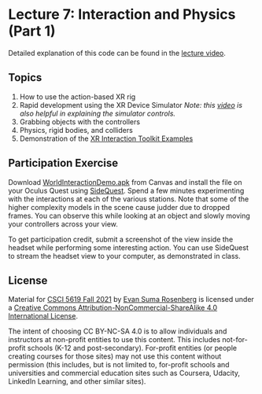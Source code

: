 # Lecture 7: Interaction and Physics (Part 1)

Detailed explanation of this code can be found in the [lecture video](https://mediaspace.umn.edu/media/t/1_zczgnj5z).

## Topics

1. How to use the action-based XR rig
2. Rapid development using the XR Device Simulator
   *Note: this [video](https://www.youtube.com/watch?v=d4bTpkvBwrs) is also helpful in explaining the simulator controls.*
3. Grabbing objects with the controllers
4. Physics, rigid bodies, and colliders
5. Demonstration of the [XR Interaction Toolkit Examples](https://github.com/Unity-Technologies/XR-Interaction-Toolkit-Examples)

## Participation Exercise

Download [WorldInteractionDemo.apk](https://canvas.umn.edu/files/23311033/download?download_frd=1) from Canvas and install the file on your Oculus Quest using [SideQuest](https://sidequestvr.com/).  Spend a few minutes experimenting with the interactions at each of the various stations.  Note that some of the higher complexity models in the scene cause judder due to dropped frames.  You can observe this while looking at an object and slowly moving your controllers across your view.  

To get participation credit, submit a screenshot of the view inside the headset while performing some interesting action.  You can use SideQuest to stream the headset view to your computer, as demonstrated in class. 

## License

Material for [CSCI 5619 Fall 2021](https://canvas.umn.edu/courses/268490) by [Evan Suma Rosenberg](https://illusioneering.umn.edu/) is licensed under a [Creative Commons Attribution-NonCommercial-ShareAlike 4.0 International License](http://creativecommons.org/licenses/by-nc-sa/4.0/).

The intent of choosing CC BY-NC-SA 4.0 is to allow individuals and instructors at non-profit entities to use this content.  This includes not-for-profit schools (K-12 and post-secondary). For-profit entities (or people creating courses for those sites) may not use this content without permission (this includes, but is not limited to, for-profit schools and universities and commercial education sites such as Coursera, Udacity, LinkedIn Learning, and other similar sites).   

